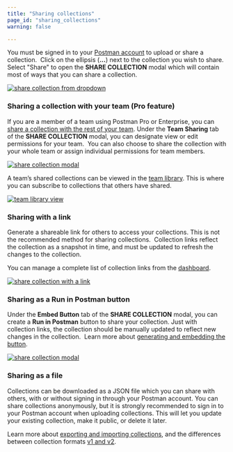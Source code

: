 ```yaml
---
title: "Sharing collections"
page_id: "sharing_collections"
warning: false

---
```


You must be signed in to your [Postman account](/docs/postman/launching_postman/postman_account) to upload or share a collection.  Click on the ellipsis (**...**) next to the collection you wish to share. Select "Share" to open the **SHARE COLLECTION** modal which will contain most of ways that you can share a collection.

[![share collection from dropdown](https://assets.postman.com/postman-docs/WS-sharing-collection.png)](https://assets.postman.com/postman-docs/WS-sharing-collection.png)

### Sharing a collection with your team (Pro feature)

If you are a member of a team using Postman Pro or Enterprise, you can [share a collection with the rest of your team](/docs/postman/team_library/sharing/#sharing-collections/). Under the **Team Sharing** tab of the **SHARE COLLECTION** modal, you can designate view or edit permissions for your team.  You can also choose to share the collection with your whole team or assign individual permissions for team members. 

[![share collection modal](https://assets.postman.com/postman-docs/59137211.png)](https://assets.postman.com/postman-docs/59137211.png)

A team’s shared collections can be viewed in the [team library](/docs/postman/team_library/sharing). This is where you can subscribe to collections that others have shared.

[![team library view](https://assets.postman.com/postman-docs/WS-appView.png)](https://assets.postman.com/postman-docs/WS-appView.png)

### Sharing with a link

Generate a shareable link for others to access your collections. This is not the recommended method for sharing collections.  Collection links reflect the collection as a snapshot in time, and must be updated to refresh the changes to the collection.

You can manage a complete list of collection links from the [dashboard](https://go.postman.co/me/collections).

[![share collection with a link](https://assets.postman.com/postman-docs/58564829.png)](https://assets.postman.com/postman-docs/58564829.png)

### Sharing as a Run in Postman button

Under the **Embed Button** tab of the **SHARE COLLECTION** modal, you can create a **Run in Postman** button to share your collection. Just with collection links, the collection should be manually updated to reflect new changes in the collection.  Learn more about [generating and embedding the button](/docs/postman_for_publishers/run_button/creating_run_button/).

[![share collection modal](https://assets.postman.com/postman-docs/58564746.png)](https://assets.postman.com/postman-docs/58564746.png)

### Sharing as a file

Collections can be downloaded as a JSON file which you can share with others, with or without signing in through your Postman account. You can share collections anonymously, but it is strongly recommended to sign in to your Postman account when uploading collections. This will let you update your existing collection, make it public, or delete it later.

Learn more about [exporting and importing collections](/docs/postman/collections/data_formats/), and the differences between collection formats [v1 and v2](http://blog.getpostman.com/2015/06/05/travelogue-of-postman-collection-format-v2/).
